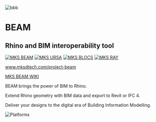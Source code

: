 ![bbb](https://user-images.githubusercontent.com/53434612/76241070-42fa3b80-622c-11ea-89e2-ff1c254f9cea.png)

# BEAM
## Rhino and BIM interoperability tool

[![MKS BEAM](https://img.shields.io/badge/-BEAM-%2300AEF0)](https://mksdtech.com)
[![MKS URSA](https://img.shields.io/badge/-URSA-%23FF00AA)](https://mksdtech.com)
[![MKS BLOCS](https://img.shields.io/badge/-BLOCS-%2334CC34)](https://mksdtech.com)
[![MKS RAY](https://img.shields.io/badge/-RAY-%23ED242B)](https://mksdtech.com)

www.mksdtech.com/project-beam

[MKS BEAM WIKI](https://mksdtech.gitbook.io/mks-beam/)

BEAM brings the power of BIM to Rhino.

Extend Rhino geometry with BIM data and export to Revit or IFC 4.

Deliver your designs to the digital era of Building Information Modelling.

![Platforms](https://user-images.githubusercontent.com/53434612/98852812-257f1080-2450-11eb-8f3c-4877711e2674.png)
